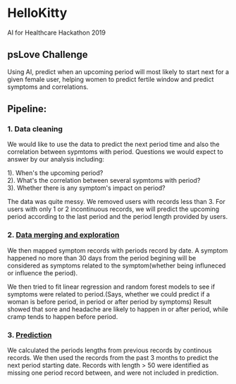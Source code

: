# HelloKitty
AI for Healthcare Hackathon 2019

## psLove Challenge
Using AI, predict when an upcoming period will most likely to start next for a given female user, helping women to predict fertile window and predict symptoms and correlations.

## Pipeline:

### 1. Data cleaning   

We would like to use the data to predict the next period time and also the correlation between sypmtoms with period. Questions we would expect to answer by our analysis including:

1). When's the upcoming period?   
2). What's the correlation between several sypmtoms with period?   
3). Whether there is any symptom's impact on period?   

The data was quite messy. We removed users with records less than 3. For users with only 1 or 2 incontinuous records, we will predict the upcoming period according to the last period and the period length provided by users. 


### 2. [Data merging and exploration](https://github.com/Floccinaucinibilipilification/HelloKitty/blob/master/Data_explorationn.R)

We then mapped symptom records with periods record by date. A symptom happened no more than 30 days from the period begining will be considered as symptoms related to the symptom(whether being influneced or influence the period).

We then tried to fit linear regression and random forest models to see if symptoms were related to period.(Says, whether we could predict if a woman is before period, in period or after period by symptoms)
Result showed that sore and headache are likely to happen in or after period, while cramp tends to happen before period.

### 3. [Prediction](https://github.com/Floccinaucinibilipilification/HelloKitty/blob/master/HelloKitty.ipynb) 

We calculated the periods lengths from previous records by continous records. We then used the records from the past 3 months to predict the next period starting date. Records with length > 50 were identified as missing one period record between, and were not included in prediction.
